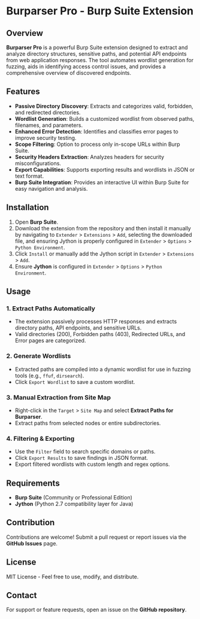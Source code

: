 # Burparser Pro - Burp Suite Extension

## Overview
**Burparser Pro** is a powerful Burp Suite extension designed to extract and analyze directory structures, sensitive paths, and potential API endpoints from web application responses. The tool automates wordlist generation for fuzzing, aids in identifying access control issues, and provides a comprehensive overview of discovered endpoints.

## Features
- **Passive Directory Discovery**: Extracts and categorizes valid, forbidden, and redirected directories.
- **Wordlist Generation**: Builds a customized wordlist from observed paths, filenames, and parameters.
- **Enhanced Error Detection**: Identifies and classifies error pages to improve security testing.
- **Scope Filtering**: Option to process only in-scope URLs within Burp Suite.
- **Security Headers Extraction**: Analyzes headers for security misconfigurations.
- **Export Capabilities**: Supports exporting results and wordlists in JSON or text format.
- **Burp Suite Integration**: Provides an interactive UI within Burp Suite for easy navigation and analysis.

## Installation
1. Open **Burp Suite**.
2. Download the extension from the repository and then install it manually by navigating to `Extender` > `Extensions` > `Add`, selecting the downloaded file, and ensuring Jython is properly configured in `Extender` > `Options` > `Python Environment`.
3. Click `Install` or manually add the Jython script in `Extender` > `Extensions` > `Add`.
4. Ensure **Jython** is configured in `Extender` > `Options` > `Python Environment`.

## Usage
### 1. Extract Paths Automatically
- The extension passively processes HTTP responses and extracts directory paths, API endpoints, and sensitive URLs.
- Valid directories (200), Forbidden paths (403), Redirected URLs, and Error pages are categorized.

### 2. Generate Wordlists
- Extracted paths are compiled into a dynamic wordlist for use in fuzzing tools (e.g., `ffuf`, `dirsearch`).
- Click `Export Wordlist` to save a custom wordlist.

### 3. Manual Extraction from Site Map
- Right-click in the `Target` > `Site Map` and select **Extract Paths for Burparser**.
- Extract paths from selected nodes or entire subdirectories.

### 4. Filtering & Exporting
- Use the `Filter` field to search specific domains or paths.
- Click `Export Results` to save findings in JSON format.
- Export filtered wordlists with custom length and regex options.

## Requirements
- **Burp Suite** (Community or Professional Edition)
- **Jython** (Python 2.7 compatibility layer for Java)

## Contribution
Contributions are welcome! Submit a pull request or report issues via the **GitHub Issues** page.

## License
MIT License - Feel free to use, modify, and distribute.

## Contact
For support or feature requests, open an issue on the **GitHub repository**.

